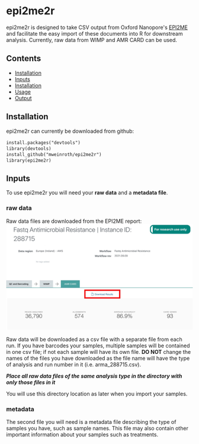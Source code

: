 # epi2me2r

epi2me2r is designed to take CSV output from Oxford Nanopore's [EPI2ME](https://epi2me.nanoporetech.com/) and facilitate the easy import of these documents into R for downstream analysis. Currently, raw data from WIMP and AMR CARD can be used. 

## Contents
- [Installation](#Installation)
- [Inputs](#Inputs)
- [Installation](#installation)
- [Usage](#usage)
- [Output](#output)


## Installation
epi2me2r can currently be downloaded from github:
```
install.packages("devtools") 
library(devtools) 
install_github("mweinroth/epi2me2r") 
library(epi2me2r)
```

## Inputs
To use epi2me2r you will need your **raw data** and a **metadata file**. 

### raw data 
Raw data files are downloaded from the EPI2ME report:
![](https://github.com/mweinroth/epi2me2r/blob/master/screenshots.for.github/epi2me.download.report.jpg?raw=true)

Raw data will be downloaded as a csv file with a separate file from each run. If you have barcodes your samples, multiple samples will be contained in one csv file; if not each sample will have its own file. **DO NOT** change the names of the files you have downloaded as the file name will have the type of analysis and run number in it (i.e. arma_288715.csv). 

**_Place all raw data files of the same analysis type in the directory with only those files in it_**

You will use this directory location as later when you import your samples. 

### metadata
The second file you will need is a metadata file describing the type of samples you have, such as sample names. This file may also contain other important information about your samples such as treatments.
